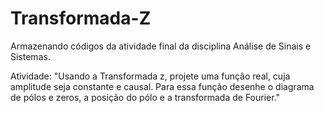 # Transformada-Z
Armazenando códigos da atividade final da disciplina Análise de Sinais e Sistemas.

Atividade: "Usando a Transformada z, projete uma função real, cuja amplitude seja constante e causal. Para essa função desenhe o diagrama de pólos e zeros, a posição do pólo e a transformada de Fourier."
